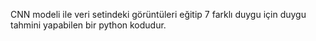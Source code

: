 CNN modeli ile veri setindeki görüntüleri eğitip 7 farklı duygu için duygu tahmini yapabilen bir python kodudur.
